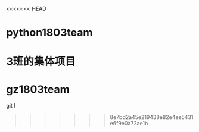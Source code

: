 <<<<<<< HEAD
# python1803team
3班的集体项目
=======
# gz1803team
git l
>>>>>>> 8e7bd2a45e219438e82e4ee5431e6f9e0a72ae1b
